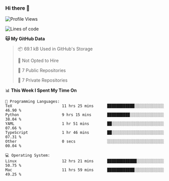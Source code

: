 ### Hi there 👋

<!--
**huayuan4396/huayuan4396** is a ✨ _special_ ✨ repository because its `README.md` (this file) appears on your GitHub profile.

Here are some ideas to get you started:

- 🔭 I’m currently working on ...
- 🌱 I’m currently learning ...
- 👯 I’m looking to collaborate on ...
- 🤔 I’m looking for help with ...
- 💬 Ask me about ...
- 📫 How to reach me: ...
- 😄 Pronouns: ...
- ⚡ Fun fact: ...
-->

<!--START_SECTION:waka-->
![Profile Views](http://img.shields.io/badge/Profile%20Views-2-blue)

![Lines of code](https://img.shields.io/badge/From%20Hello%20World%20I%27ve%20Written-253.0%20thousand%20lines%20of%20code-blue)

**🐱 My GitHub Data** 

> 📦 69.1 kB Used in GitHub's Storage 
 > 
> 🚫 Not Opted to Hire
 > 
> 📜 7 Public Repositories 
 > 
> 🔑 7 Private Repositories 
 > 
📊 **This Week I Spent My Time On** 

```text
💬 Programming Languages: 
TeX                      11 hrs 25 mins      ████████████░░░░░░░░░░░░░   46.90 % 
Python                   9 hrs 15 mins       ██████████░░░░░░░░░░░░░░░   38.04 % 
YAML                     1 hr 51 mins        ██░░░░░░░░░░░░░░░░░░░░░░░   07.66 % 
TypeScript               1 hr 46 mins        ██░░░░░░░░░░░░░░░░░░░░░░░   07.31 % 
Other                    0 secs              ░░░░░░░░░░░░░░░░░░░░░░░░░   00.04 % 

💻 Operating System: 
Linux                    12 hrs 21 mins      █████████████░░░░░░░░░░░░   50.75 % 
Mac                      11 hrs 59 mins      ████████████░░░░░░░░░░░░░   49.25 % 
```


<!--END_SECTION:waka-->
